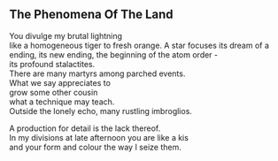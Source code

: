 The Phenomena Of The Land
-------------------------
You divulge my brutal lightning  
like a homogeneous tiger to fresh orange. A star focuses its dream of a ending, its new ending, the beginning of the atom order -  
its profound stalactites.  
There are many martyrs among parched events.  
What we say appreciates to  
grow some other cousin  
what a technique may teach.  
Outside the lonely echo, many rustling imbroglios.  
  
A production for detail is the lack thereof.  
In my divisions at late afternoon you are like a kis  
and your form and colour the way I seize them.  
